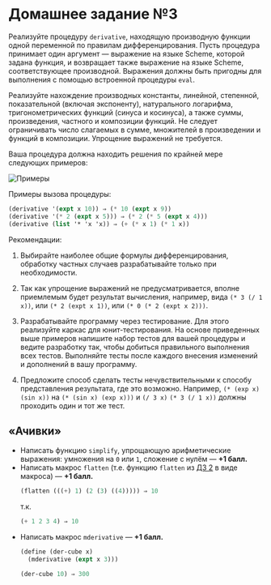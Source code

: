 # Домашнее задание №3

Реализуйте процедуру `derivative`, находящую производную функции одной переменной по правилам дифференцирования. Пусть процедура принимает один аргумент — выражение на языке Scheme, которой задана функция, и возвращает также выражение на языке Scheme, соответствующее производной. Выражения должны быть пригодны для выполнения с помощью встроенной процедуры `eval`.

Реализуйте нахождение производных константы, линейной, степенной, показательной (включая экспоненту), натурального логарифма, тригонометрических функций (синуса и косинуса), а также суммы, произведения, частного и композиции функций. Не следует ограничивать число слагаемых в сумме, множителей в произведении и функций в композиции. Упрощение выражений не требуется.

Ваша процедура должна находить решения по крайней мере следующих примеров:

![Примеры](30exprs.png)

Примеры вызова процедуры:

```scheme
(derivative '(expt x 10)) ⇒ (* 10 (expt x 9))
(derivative '(* 2 (expt x 5))) ⇒ (* 2 (* 5 (expt x 4)))
(derivative (list '* 'x 'x)) ⇒ (+ (* x 1) (* 1 x))
```

Рекомендации:

1.  Выбирайте наиболее общие формулы дифференцирования, обработку частных случаев разрабатывайте только при необходимости.

2.  Так как упрощение выражений не предусматривается, вполне приемлемым будет результат вычисления, например, вида `(* 3 (/ 1 x))`, или `(* 2 (expt x 1))`, или `(* 0 (* 2 (expt x 2)))`.

3.  Разрабатывайте программу через тестирование. Для этого реализуйте каркас для юнит-тестирования. На основе приведенных выше примеров напишите набор тестов для вашей процедуры и ведите разработку так, чтобы добиться правильного выполнения всех тестов. Выполняйте тесты после каждого внесения изменений и дополнений в вашу программу.

4.  Предложите способ сделать тесты нечувствительными к способу представления результата, где это возможно. Например, `(* (exp x) (sin x))` на `(* (sin x) (exp x)))` и `(/ 3 x)` `(* 3 (/ 1 x))` должны проходить один и тот же тест.

## «Ачивки»

* Написать функцию `simplify`, упрощающую арифметические выражения: умножения
  на `0` или `1`, сложение с нулём — **+1 балл.**
* Написать макрос `flatten` (т.е. функцию `flatten` из [ДЗ 2](home2.md)
  в виде макроса) — **+1 балл.**
  ```scheme
  (flatten (((+) 1) (2 (3) ((4))))) ⇒ 10
  ```
  т.к.
  ```scheme
  (+ 1 2 3 4) ⇒ 10
  ```
* Написать макрос `mderivative` — **+1 балл.**
  ```scheme
  (define (der-cube x)
    (mderivative (expt x 3)))

  (der-cube 10) ⇒ 300
  ```
